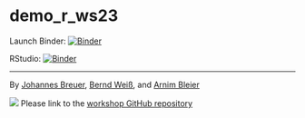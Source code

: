 # demo_r_ws23


Launch Binder: [![Binder](https://mybinder.org/badge_logo.svg)](https://notebooks.gesis.org/binder/v2/gh/berndweiss/demo_r_ws23/main)

RStudio: [![Binder](https://mybinder.org/badge_logo.svg)](https://notebooks.gesis.org/binder/v2/gh/berndweiss/demo_r_ws23/main?urlpath=rstudio)

--- 

By [Johannes Breuer](https://www.johannesbreuer.com/), [Bernd Weiß](https://www.gesis.org/en/institute/staff/person/Bernd.Weiss), and [Arnim Bleier](https://www.gesis.org/en/institute/staff/person/arnim.bleier)

[![](https://licensebuttons.net/l/by/3.0/80x15.png)](https://creativecommons.org/licenses/by/4.0/) 
Please link to the [workshop GitHub repository](https://github.com/jobreu/reproducible-research-gesis-2023)
